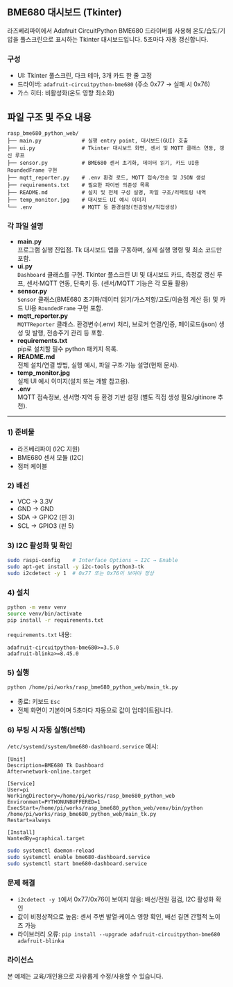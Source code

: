 ## BME680 대시보드 (Tkinter)

라즈베리파이에서 Adafruit CircuitPython BME680 드라이버를 사용해 온도/습도/기압을 풀스크린으로 표시하는 Tkinter 대시보드입니다. 5초마다 자동 갱신합니다.

### 구성
- UI: Tkinter 풀스크린, 다크 테마, 3개 카드 한 줄 고정
- 드라이버: `adafruit-circuitpython-bme680` (주소 0x77 → 실패 시 0x76)
- 가스 히터: 비활성화(온도 영향 최소화)

## 파일 구조 및 주요 내용

```
rasp_bme680_python_web/
├── main.py             # 실행 entry point, 대시보드(GUI) 호출
├── ui.py               # Tkinter 대시보드 화면, 센서 및 MQTT 클래스 연동, 갱신 루프
├── sensor.py           # BME680 센서 초기화, 데이터 읽기, 카드 UI용 RoundedFrame 구현
├── mqtt_reporter.py    # .env 환경 로드, MQTT 접속/전송 및 JSON 생성
├── requirements.txt    # 필요한 파이썬 의존성 목록
├── README.md           # 설치 및 전체 구성 설명, 파일 구조/리팩토링 내역
├── temp_monitor.jpg    # 대시보드 UI 예시 이미지
└── .env                # MQTT 등 환경설정(민감정보/직접생성)
```

### 각 파일 설명

- **main.py**  
  프로그램 실행 진입점. Tk 대시보드 앱을 구동하며, 실제 실행 명령 및 최소 코드만 포함.
- **ui.py**  
  `Dashboard` 클래스를 구현. Tkinter 풀스크린 UI 및 대시보드 카드, 측정값 갱신 루프, 센서·MQTT 연동, 단축키 등. (센서/MQTT 기능은 각 모듈 활용)
- **sensor.py**  
  `Sensor` 클래스(BME680 초기화/데이터 읽기/가스저항/고도/이슬점 계산 등) 및 카드 UI용 `RoundedFrame` 구현 포함.
- **mqtt_reporter.py**  
  `MQTTReporter` 클래스. 환경변수(.env) 처리, 브로커 연결/인증, 페이로드(json) 생성 및 발행, 전송주기 관리 등 포함.
- **requirements.txt**  
  pip로 설치할 필수 python 패키지 목록.
- **README.md**  
  전체 설치/연결 방법, 실행 예시, 파일 구조·기능 설명(현재 문서).
- **temp_monitor.jpg**  
  실제 UI 예시 이미지(설치 또는 개발 참고용).
- **.env**  
  MQTT 접속정보, 센서명·지역 등 환경 기반 설정 (별도 직접 생성 필요/gitinore 추천).

---

### 1) 준비물
- 라즈베리파이 (I2C 지원)
- BME680 센서 모듈 (I2C)
- 점퍼 케이블

### 2) 배선
- VCC → 3.3V
- GND → GND
- SDA → GPIO2 (핀 3)
- SCL → GPIO3 (핀 5)

### 3) I2C 활성화 및 확인
```bash
sudo raspi-config    # Interface Options → I2C → Enable
sudo apt-get install -y i2c-tools python3-tk
sudo i2cdetect -y 1  # 0x77 또는 0x76이 보여야 정상
```

### 4) 설치
```bash
python -m venv venv
source venv/bin/activate
pip install -r requirements.txt
```

`requirements.txt` 내용:
```
adafruit-circuitpython-bme680>=3.5.0
adafruit-blinka>=8.45.0
```

### 5) 실행
```bash
python /home/pi/works/rasp_bme680_python_web/main_tk.py
```
- 종료: 키보드 `Esc`
- 전체 화면이 기본이며 5초마다 자동으로 값이 업데이트됩니다.

### 6) 부팅 시 자동 실행(선택)
`/etc/systemd/system/bme680-dashboard.service` 예시:
```
[Unit]
Description=BME680 Tk Dashboard
After=network-online.target

[Service]
User=pi
WorkingDirectory=/home/pi/works/rasp_bme680_python_web
Environment=PYTHONUNBUFFERED=1
ExecStart=/home/pi/works/rasp_bme680_python_web/venv/bin/python /home/pi/works/rasp_bme680_python_web/main_tk.py
Restart=always

[Install]
WantedBy=graphical.target
```
```bash
sudo systemctl daemon-reload
sudo systemctl enable bme680-dashboard.service
sudo systemctl start bme680-dashboard.service
```

### 문제 해결
- `i2cdetect -y 1`에서 0x77/0x76이 보이지 않음: 배선/전원 점검, I2C 활성화 확인
- 값이 비정상적으로 높음: 센서 주변 발열·케이스 영향 확인, 배선 길면 간헐적 노이즈 가능
- 라이브러리 오류: `pip install --upgrade adafruit-circuitpython-bme680 adafruit-blinka`

### 라이선스
본 예제는 교육/개인용으로 자유롭게 수정/사용할 수 있습니다.

